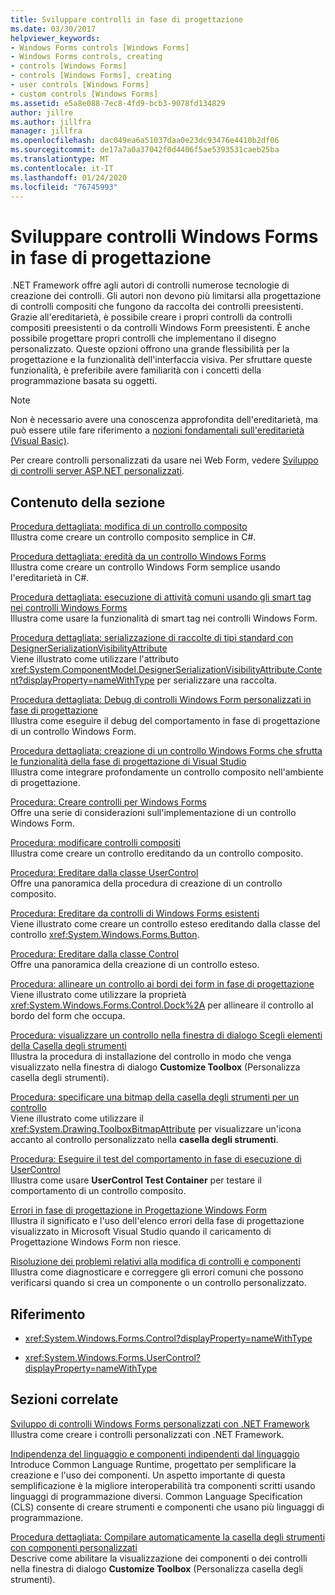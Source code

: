 ```yaml
---
title: Sviluppare controlli in fase di progettazione
ms.date: 03/30/2017
helpviewer_keywords:
- Windows Forms controls [Windows Forms]
- Windows Forms controls, creating
- controls [Windows Forms]
- controls [Windows Forms], creating
- user controls [Windows Forms]
- custom controls [Windows Forms]
ms.assetid: e5a8e088-7ec8-4fd9-bcb3-9078fd134829
author: jillre
ms.author: jillfra
manager: jillfra
ms.openlocfilehash: dac049ea6a51037daa0e23dc93476e4410b2df06
ms.sourcegitcommit: de17a7a0a37042f0d4406f5ae5393531caeb25ba
ms.translationtype: MT
ms.contentlocale: it-IT
ms.lasthandoff: 01/24/2020
ms.locfileid: "76745993"
---
```

# <a name="develop-windows-forms-controls-at-design-time"></a>Sviluppare controlli Windows Forms in fase di progettazione

.NET Framework offre agli autori di controlli numerose tecnologie di creazione dei controlli. Gli autori non devono più limitarsi alla progettazione di controlli compositi che fungono da raccolta dei controlli preesistenti. Grazie all'ereditarietà, è possibile creare i propri controlli da controlli compositi preesistenti o da controlli Windows Form preesistenti. È anche possibile progettare propri controlli che implementano il disegno personalizzato. Queste opzioni offrono una grande flessibilità per la progettazione e la funzionalità dell'interfaccia visiva. Per sfruttare queste funzionalità, è preferibile avere familiarità con i concetti della programmazione basata su oggetti.

> [!NOTE]
> Non è necessario avere una conoscenza approfondita dell'ereditarietà, ma può essere utile fare riferimento a [nozioni fondamentali sull'ereditarietà (Visual Basic)](~/docs/visual-basic/programming-guide/language-features/objects-and-classes/inheritance-basics.md).

Per creare controlli personalizzati da usare nei Web Form, vedere [Sviluppo di controlli server ASP.NET personalizzati](https://docs.microsoft.com/previous-versions/aspnet/zt27tfhy(v=vs.100)).

## <a name="in-this-section"></a>Contenuto della sezione

[Procedura dettagliata: modifica di un controllo composito](walkthrough-authoring-a-composite-control-with-visual-csharp.md)\
Illustra come creare un controllo composito semplice in C#.

[Procedura dettagliata: eredità da un controllo Windows Forms](walkthrough-inheriting-from-a-windows-forms-control-with-visual-csharp.md)\
Illustra come creare un controllo Windows Form semplice usando l'ereditarietà in C#.

[Procedura dettagliata: esecuzione di attività comuni usando gli smart tag nei controlli Windows Forms](performing-common-tasks-using-smart-tags-on-wf-controls.md)\
Illustra come usare la funzionalità di smart tag nei controlli Windows Form.

[Procedura dettagliata: serializzazione di raccolte di tipi standard con DesignerSerializationVisibilityAttribute](serializing-collections-designerserializationvisibilityattribute.md)\
Viene illustrato come utilizzare l'attributo <xref:System.ComponentModel.DesignerSerializationVisibilityAttribute.Content?displayProperty=nameWithType> per serializzare una raccolta.

[Procedura dettagliata: Debug di controlli Windows Form personalizzati in fase di progettazione](walkthrough-debugging-custom-windows-forms-controls-at-design-time.md)\
Illustra come eseguire il debug del comportamento in fase di progettazione di un controllo Windows Form.

[Procedura dettagliata: creazione di un controllo Windows Forms che sfrutta le funzionalità della fase di progettazione di Visual Studio](creating-a-wf-control-design-time-features.md)\
Illustra come integrare profondamente un controllo composito nell'ambiente di progettazione.

[Procedura: Creare controlli per Windows Forms](how-to-author-controls-for-windows-forms.md)\
Offre una serie di considerazioni sull'implementazione di un controllo Windows Form.

[Procedura: modificare controlli compositi](how-to-author-composite-controls.md)\
Illustra come creare un controllo ereditando da un controllo composito.

[Procedura: Ereditare dalla classe UserControl](how-to-inherit-from-the-usercontrol-class.md)\
Offre una panoramica della procedura di creazione di un controllo composito.

[Procedura: Ereditare da controlli di Windows Forms esistenti](how-to-inherit-from-existing-windows-forms-controls.md)\
Viene illustrato come creare un controllo esteso ereditando dalla classe del controllo <xref:System.Windows.Forms.Button>.

[Procedura: Ereditare dalla classe Control](how-to-inherit-from-the-control-class.md)\
Offre una panoramica della creazione di un controllo esteso.

[Procedura: allineare un controllo ai bordi dei form in fase di progettazione](how-to-align-a-control-to-the-edges-of-forms-at-design-time.md)\
Viene illustrato come utilizzare la proprietà <xref:System.Windows.Forms.Control.Dock%2A> per allineare il controllo al bordo del form che occupa.

[Procedura: visualizzare un controllo nella finestra di dialogo Scegli elementi della Casella degli strumenti](how-to-display-a-control-in-the-choose-toolbox-items-dialog-box.md)\
Illustra la procedura di installazione del controllo in modo che venga visualizzato nella finestra di dialogo **Customize Toolbox** (Personalizza casella degli strumenti).

[Procedura: specificare una bitmap della casella degli strumenti per un controllo](how-to-provide-a-toolbox-bitmap-for-a-control.md)\
Viene illustrato come utilizzare il <xref:System.Drawing.ToolboxBitmapAttribute> per visualizzare un'icona accanto al controllo personalizzato nella **casella degli strumenti**.

[Procedura: Eseguire il test del comportamento in fase di esecuzione di UserControl](how-to-test-the-run-time-behavior-of-a-usercontrol.md)\
Illustra come usare **UserControl Test Container** per testare il comportamento di un controllo composito.

[Errori in fase di progettazione in Progettazione Windows Form](design-time-errors-in-the-windows-forms-designer.md)\
Illustra il significato e l'uso dell'elenco errori della fase di progettazione visualizzato in Microsoft Visual Studio quando il caricamento di Progettazione Windows Form non riesce.

[Risoluzione dei problemi relativi alla modifica di controlli e componenti](troubleshooting-control-and-component-authoring.md)\
Illustra come diagnosticare e correggere gli errori comuni che possono verificarsi quando si crea un componente o un controllo personalizzato.

## <a name="reference"></a>Riferimento

- <xref:System.Windows.Forms.Control?displayProperty=nameWithType>

- <xref:System.Windows.Forms.UserControl?displayProperty=nameWithType>

## <a name="related-sections"></a>Sezioni correlate

[Sviluppo di controlli Windows Forms personalizzati con .NET Framework](developing-custom-windows-forms-controls.md)\
Illustra come creare i controlli personalizzati con .NET Framework.

[Indipendenza del linguaggio e componenti indipendenti dal linguaggio](../../../standard/language-independence-and-language-independent-components.md)\
Introduce Common Language Runtime, progettato per semplificare la creazione e l'uso dei componenti. Un aspetto importante di questa semplificazione è la migliore interoperabilità tra componenti scritti usando linguaggi di programmazione diversi. Common Language Specification (CLS) consente di creare strumenti e componenti che usano più linguaggi di programmazione.

[Procedura dettagliata: Compilare automaticamente la casella degli strumenti con componenti personalizzati](walkthrough-automatically-populating-the-toolbox-with-custom-components.md)\
Descrive come abilitare la visualizzazione dei componenti o dei controlli nella finestra di dialogo **Customize Toolbox** (Personalizza casella degli strumenti).
